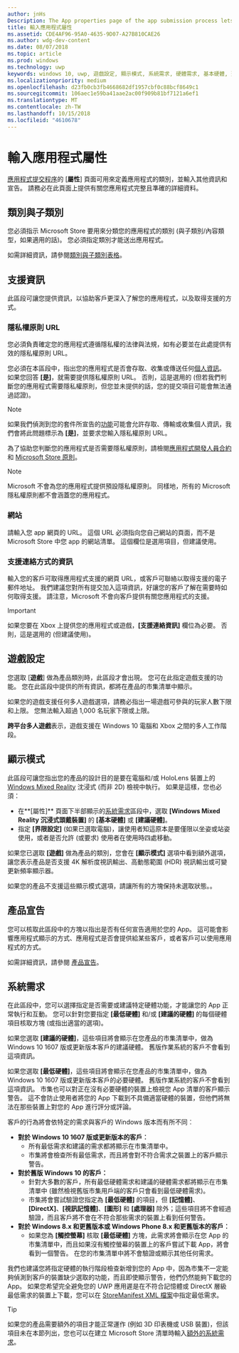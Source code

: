 ```yaml
---
author: jnHs
Description: The App properties page of the app submission process lets you define your app's category and indicate hardware preferences or other declarations.
title: 輸入應用程式屬性
ms.assetid: CDE4AF96-95A0-4635-9D07-A27B810CAE26
ms.author: wdg-dev-content
ms.date: 08/07/2018
ms.topic: article
ms.prod: windows
ms.technology: uwp
keywords: windows 10, uwp, 遊戲設定, 顯示模式, 系統需求, 硬體需求, 基本硬體, 建議的硬體, 隱私權原則, 支援連絡資訊, 應用程式網站, 支援資訊
ms.localizationpriority: medium
ms.openlocfilehash: d23fb0cb3fb4668682df1957cbf0c88bcf8649c1
ms.sourcegitcommit: 106aec1e59ba41aae2ac00f909b81bf7121a6ef1
ms.translationtype: MT
ms.contentlocale: zh-TW
ms.lasthandoff: 10/15/2018
ms.locfileid: "4610678"
---
```

# <a name="enter-app-properties"></a>輸入應用程式屬性

[應用程式提交程序](app-submissions.md)的 [**屬性**] 頁面可用來定義應用程式的類別，並輸入其他資訊和宣告。 請務必在此頁面上提供有關您應用程式完整且準確的詳細資料。


## <a name="category-and-subcategory"></a>類別與子類別

您必須指示 Microsoft Store 要用來分類您的應用程式的類別 (與子類別/內容類型，如果適用的話)。 您必須指定類別才能送出應用程式。

如需詳細資訊，請參閱[類別與子類別表格](category-and-subcategory-table.md)。


## <a name="support-info"></a>支援資訊

此區段可讓您提供資訊，以協助客戶更深入了解您的應用程式，以及取得支援的方式。

### <a name="privacy-policy-url"></a>隱私權原則 URL

您必須負責確定您的應用程式遵循隱私權的法律與法規，如有必要並在此處提供有效的隱私權原則 URL。

您必須在本區段中，指出您的應用程式是否會存取、收集或傳送任何[個人資訊](https://docs.microsoft.com/legal/windows/agreements/store-policies#105-personal-information)。 如果您回答 **\[是\]**，就需要提供隱私權原則 URL。 否則，這是選用的 (但若我們判斷您的應用程式需要隱私權原則，但您並未提供的話，您的提交項目可能會無法通過認證)。

> [!NOTE]
> 如果我們偵測到您的套件所宣告的[功能](../packaging/app-capability-declarations.md)可能會允許存取、傳輸或收集個人資訊，我們會將此問題標示為 **\[是\]**，並要求您輸入隱私權原則 URL。

為了協助您判斷您的應用程式是否需要隱私權原則，請檢閱[應用程式開發人員合約](https://docs.microsoft.com/legal/windows/agreements/app-developer-agreement)和 [Microsoft Store 原則](https://docs.microsoft.com/legal/windows/agreements/store-policies#105-personal-information)。 

> [!NOTE]
> Microsoft 不會為您的應用程式提供預設隱私權原則。 同樣地，所有的 Microsoft 隱私權原則都不會涵蓋您的應用程式。 


### <a name="website"></a>網站

請輸入您 app 網頁的 URL。 這個 URL 必須指向您自己網站的頁面，而不是 Microsoft Store 中您 app 的網站清單。 這個欄位是選用項目，但建議使用。

### <a name="support-contact-info"></a>支援連絡方式的資訊

輸入您的客戶可取得應用程式支援的網頁 URL，或客戶可聯絡以取得支援的電子郵件地址。 我們建議您對所有提交加入這項資訊，好讓您的客戶了解在需要時如何取得支援。 請注意，Microsoft 不會向客戶提供有關您應用程式的支援。

> [!IMPORTANT]
> 如果您要在 Xbox 上提供您的應用程式或遊戲，**\[支援連絡資訊\]** 欄位為必要。 否則，這是選用的 (但建議使用)。


## <a name="game-settings"></a>遊戲設定

您選取 [**遊戲**] 做為產品類別時，此區段才會出現。 您可在此指定遊戲支援的功能。 您在此區段中提供的所有資訊，都將在產品的市集清單中顯示。

如果您的遊戲支援任何多人遊戲選項，請務必指出一場遊戲可參與的玩家人數下限和上限。 您無法輸入超過 1,000 名玩家下限或上限。

**跨平台多人遊戲**表示，遊戲支援在 Windows 10 電腦和 Xbox 之間的多人工作階段。


## <a name="display-mode"></a>顯示模式

此區段可讓您指出您的產品的設計目的是要在電腦和/或 HoloLens 裝置上的 [Windows Mixed Reality](https://developer.microsoft.com/windows/mixed-reality) 沈浸式 (而非 2D) 檢視中執行。 如果是這樣，您也必須：
- 在**\[屬性\]** 頁面下半部顯示的[系統需求](#system-requirements)區段中，選取 **\[Windows Mixed Reality 沉浸式頭戴裝置\]** 的 **\[基本硬體\]** 或 **\[建議硬體\]**。
- 指定 **\[界限設定\]** (如果已選取電腦)，讓使用者知這原本是要僅限以坐姿或站姿使用，或者是否允許 (或要求) 使用者在使用時四處移動。 

如果您已選取 **\[遊戲\]** 做為產品的類別，您會在 **\[顯示模式\]** 選項中看到額外選項，讓您表示產品是否支援 4K 解析度視訊輸出、高動態範圍 (HDR) 視訊輸出或可變更新頻率顯示器。

如果您的產品不支援這些顯示模式選項，請讓所有的方塊保持未選取狀態。。


## <a name="product-declarations"></a>產品宣告

您可以核取此區段中的方塊以指出是否有任何宣告適用於您的 App。 這可能會影響應用程式顯示的方式、應用程式是否會提供給某些客戶，或者客戶可以使用應用程式的方式。

如需詳細資訊，請參閱 [產品宣告](app-declarations.md)。

## <a name="system-requirements"></a>系統需求

在此區段中，您可以選擇指定是否需要或建議特定硬體功能，才能讓您的 App 正常執行和互動。 您可以針對您要指定 **\[最低硬體\]** 和/或 **\[建議的硬體\]** 的每個硬體項目核取方塊 (或指出適當的選項)。

如果您選取 **\[建議的硬體\]**，這些項目將會顯示在您產品的市集清單中，做為 Windows 10 1607 版或更新版本客戶的建議硬體。 舊版作業系統的客戶不會看到這項資訊。

如果您選取 **\[最低硬體\]**，這些項目將會顯示在您產品的市集清單中，做為 Windows 10 1607 版或更新版本客戶的必要硬體。 舊版作業系統的客戶不會看到這項資訊。 市集也可以對正在沒有必要硬體的裝置上檢視您 App 清單的客戶顯示警告。 這不會防止使用者將您的 App 下載到不具備適當硬體的裝置，但他們將無法在那些裝置上對您的 App 進行評分或評論。 

客戶的行為將會依特定的需求與客戶的 Windows 版本而有所不同︰

- **對於 Windows 10 1607 版或更新版本的客戶︰**
     - 所有最低需求和建議的需求都將顯示在市集清單中。
     - 市集將會檢查所有最低需求，而且將會對不符合需求之裝置上的客戶顯示警告。
- **對於舊版 Windows 10 的客戶：**
     - 針對大多數的客戶，所有最低硬體需求和建議的硬體需求都將顯示在市集清單中 (雖然檢視舊版市集用戶端的客戶只會看到最低硬體需求)。
     - 市集將會嘗試驗證您指定為 **\[最低硬體\]** 的項目，但 **\[記憶體\]**、**\[DirectX\]**、**\[視訊記憶體\]**、**\[圖形\]** 和 **\[處理器\]** 除外；這些項目將不會經過驗證，而且客戶將不會在不符合那些需求的裝置上看到任何警告。 
- **對於 Windows 8.x 和更舊版本或 Windows Phone 8.x 和更舊版本的客戶︰**
     - 如果您為 **\[觸控螢幕\]** 核取 **\[最低硬體\]** 方塊，此需求將會顯示在您 App 的市集清單中，而且如果沒有觸控螢幕的裝置上的客戶嘗試下載 App，將會看到一個警告。 在您的市集清單中將不會驗證或顯示其他任何需求。

我們也建議您將指定硬體的執行階段檢查新增到您的 App 中，因為市集不一定能夠偵測到客戶的裝置缺少選取的功能，而且即使顯示警告，他們仍然能夠下載您的 App。 如果您希望完全避免您的 UWP 應用遲是在不符合記憶體或 DirectX 層級最低需求的裝置上下載，您可以在 [StoreManifest XML 檔案](https://docs.microsoft.com/uwp/schemas/storemanifest/storemanifestschema2015/schema-root)中指定最低需求。

> [!TIP]
> 如果您的產品需要額外的項目才能正常運作 (例如 3D 印表機或 USB 裝置)，但該項目未在本節列出，您也可以在建立 Microsoft Store 清單時輸入[額外的系統需求](create-app-store-listings.md#additional-system-requirements)。





